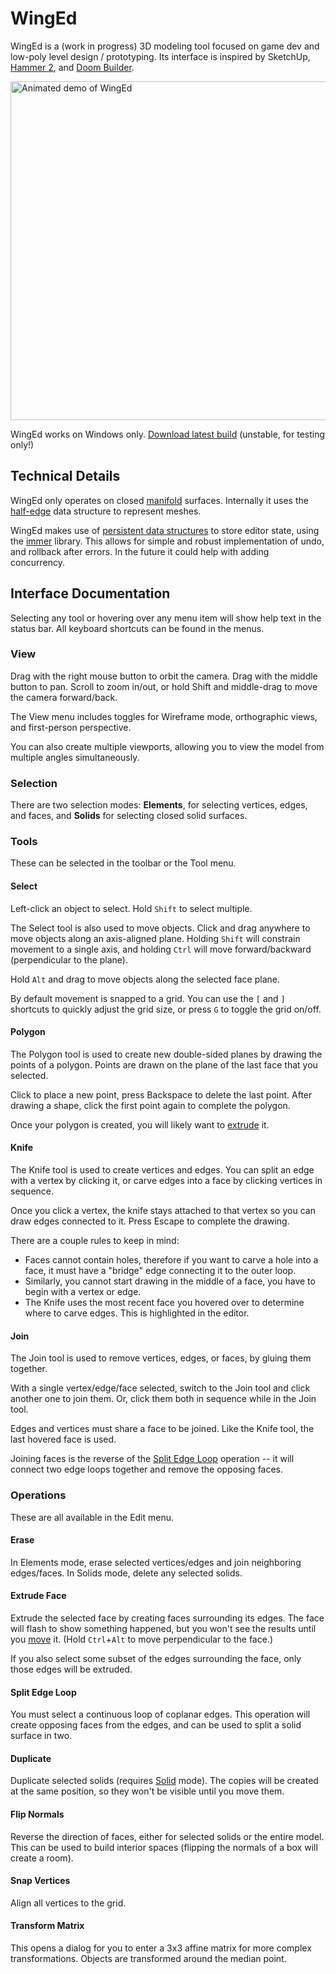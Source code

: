 # WingEd

WingEd is a (work in progress) 3D modeling tool focused on game dev and low-poly level design / prototyping. Its interface is inspired by SketchUp, [Hammer 2](https://developer.valvesoftware.com/wiki/Source_2), and [Doom Builder](https://doomwiki.org/wiki/Doom_Builder_2).

<img src="http://chroma.zone/img/winged-demo.webp" width="542" alt="Animated demo of WingEd">

WingEd works on Windows only. [Download latest build](https://github.com/vanjac/WingEd/releases/latest/download/winged.exe) (unstable, for testing only!)

## Technical Details

WingEd only operates on closed [manifold](https://en.wikipedia.org/wiki/Surface_(topology)) surfaces. Internally it uses the [half-edge](https://en.wikipedia.org/wiki/Doubly_connected_edge_list) data structure to represent meshes.

WingEd makes use of [persistent data structures](https://en.wikipedia.org/wiki/Persistent_data_structure) to store editor state, using the [immer](https://github.com/arximboldi/immer) library. This allows for simple and robust implementation of undo, and rollback after errors. In the future it could help with adding concurrency.

## Interface Documentation

Selecting any tool or hovering over any menu item will show help text in the status bar. All keyboard shortcuts can be found in the menus.

### View

Drag with the right mouse button to orbit the camera. Drag with the middle button to pan. Scroll to zoom in/out, or hold Shift and middle-drag to move the camera forward/back.

The View menu includes toggles for Wireframe mode, orthographic views, and first-person perspective.

You can also create multiple viewports, allowing you to view the model from multiple angles simultaneously.

### Selection

There are two selection modes: **Elements**, for selecting vertices, edges, and faces, and **Solids** for selecting closed solid surfaces.

### Tools

These can be selected in the toolbar or the Tool menu.

#### Select

Left-click an object to select. Hold `Shift` to select multiple.

The Select tool is also used to move objects. Click and drag anywhere to move objects along an axis-aligned plane. Holding `Shift` will constrain movement to a single axis, and holding `Ctrl` will move forward/backward (perpendicular to the plane).

Hold `Alt` and drag to move objects along the selected face plane.

By default movement is snapped to a grid. You can use the `[` and `]` shortcuts to quickly adjust the grid size, or press `G` to toggle the grid on/off.

#### Polygon

The Polygon tool is used to create new double-sided planes by drawing the points of a polygon. Points are drawn on the plane of the last face that you selected.

Click to place a new point, press Backspace to delete the last point. After drawing a shape, click the first point again to complete the polygon.

Once your polygon is created, you will likely want to [extrude](#extrude-face) it.

#### Knife

The Knife tool is used to create vertices and edges. You can split an edge with a vertex by clicking it, or carve edges into a face by clicking vertices in sequence.

Once you click a vertex, the knife stays attached to that vertex so you can draw edges connected to it. Press Escape to complete the drawing.

There are a couple rules to keep in mind:

- Faces cannot contain holes, therefore if you want to carve a hole into a face, it must have a "bridge" edge connecting it to the outer loop.
- Similarly, you cannot start drawing in the middle of a face, you have to begin with a vertex or edge.
- The Knife uses the most recent face you hovered over to determine where to carve edges. This is highlighted in the editor.

#### Join

The Join tool is used to remove vertices, edges, or faces, by gluing them together.

With a single vertex/edge/face selected, switch to the Join tool and click another one to join them. Or, click them both in sequence while in the Join tool.

Edges and vertices must share a face to be joined. Like the Knife tool, the last hovered face is used.

Joining faces is the reverse of the [Split Edge Loop](#split-edge-loop) operation -- it will connect two edge loops together and remove the opposing faces.

### Operations

These are all available in the Edit menu.

#### Erase
In Elements mode, erase selected vertices/edges and join neighboring edges/faces. In Solids mode, delete any selected solids.

#### Extrude Face

Extrude the selected face by creating faces surrounding its edges. The face will flash to show something happened, but you won't see the results until you [move](#select) it. (Hold `Ctrl`+`Alt` to move perpendicular to the face.)

If you also select some subset of the edges surrounding the face, only those edges will be extruded.

#### Split Edge Loop

You must select a continuous loop of coplanar edges. This operation will create opposing faces from the edges, and can be used to split a solid surface in two.

#### Duplicate

Duplicate selected solids (requires [Solid](#selection) mode). The copies will be created at the same position, so they won't be visible until you move them.

#### Flip Normals

Reverse the direction of faces, either for selected solids or the entire model. This can be used to build interior spaces (flipping the normals of a box will create a room).

#### Snap Vertices

Align all vertices to the grid.

#### Transform Matrix

This opens a dialog for you to enter a 3x3 affine matrix for more complex transformations. Objects are transformed around the median point.
